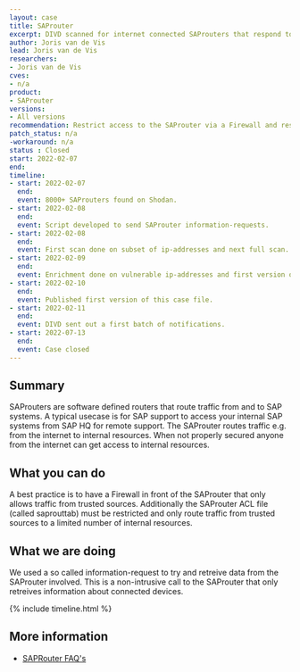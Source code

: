 ```yaml
---
layout: case
title: SAProuter
excerpt: DIVD scanned for internet connected SAProuters that respond to information-requests, meaning they are not properly secured.
author: Joris van de Vis
lead: Joris van de Vis
researchers:
- Joris van de Vis
cves:
- n/a
product:
- SAProuter
versions:
- All versions
recommendation: Restrict access to the SAProuter via a Firewall and restricted Access Control Lists.  
patch_status: n/a
-workaround: n/a
status : Closed
start: 2022-02-07
end:
timeline:
- start: 2022-02-07
  end:
  event: 8000+ SAProuters found on Shodan.
- start: 2022-02-08
  end:
  event: Script developed to send SAProuter information-requests.
- start: 2022-02-08
  end:
  event: First scan done on subset of ip-addresses and next full scan.
- start: 2022-02-09
  end:
  event: Enrichment done on vulnerable ip-addresses and first version of this case file.
- start: 2022-02-10
  end:
  event: Published first version of this case file.
- start: 2022-02-11
  end:
  event: DIVD sent out a first batch of notifications.
- start: 2022-07-13
  end:
  event: Case closed
---
```


## Summary

SAProuters are software defined routers that route traffic from and to SAP systems. A typical usecase is for SAP support to access your internal SAP systems from SAP HQ for remote support. The SAProuter routes traffic e.g. from the internet to internal resources.
When not properly secured anyone from the internet can get access to internal resources.

## What you can do

A best practice is to have a Firewall in front of the SAProuter that only allows traffic from trusted sources. Additionally the SAProuter ACL file (called saprouttab) must be restricted and only route traffic from trusted sources to a limited number of internal resources.  

## What we are doing

We used a so called information-request to try and retreive data from the SAProuter involved. This is a non-intrusive call to the SAProuter that only retreives information about connected devices.

{% include timeline.html %}


## More information
* [SAPRouter FAQ's](https://blogs.sap.com/2018/05/21/sap-router-faqs/)
